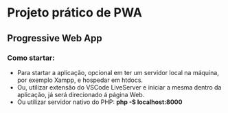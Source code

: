 # __Projeto prático de PWA__

## Progressive Web App

### __Como startar:__
* Para startar a aplicação, opcional em ter um servidor local na máquina, por exemplo Xampp, e hospedar em htdocs.
* Ou, utilizar extensão do VSCode LiveServer e iniciar a mesma dentro da aplicação, já será direcionado á página Web.
* Ou utilizar servidor nativo do PHP: __php -S localhost:8000__   